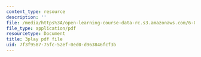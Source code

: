 ```yaml
---
content_type: resource
description: ''
file: /media/https%3A/open-learning-course-data-rc.s3.amazonaws.com/6-041-probabilistic-systems-analysis-and-applied-probability-fall-2010/7f3f958775fc52ef0ed0d963846fcf3b_tBUHRpFZy0s.pdf
file_type: application/pdf
resourcetype: Document
title: 3play pdf file
uid: 7f3f9587-75fc-52ef-0ed0-d963846fcf3b
---
```

